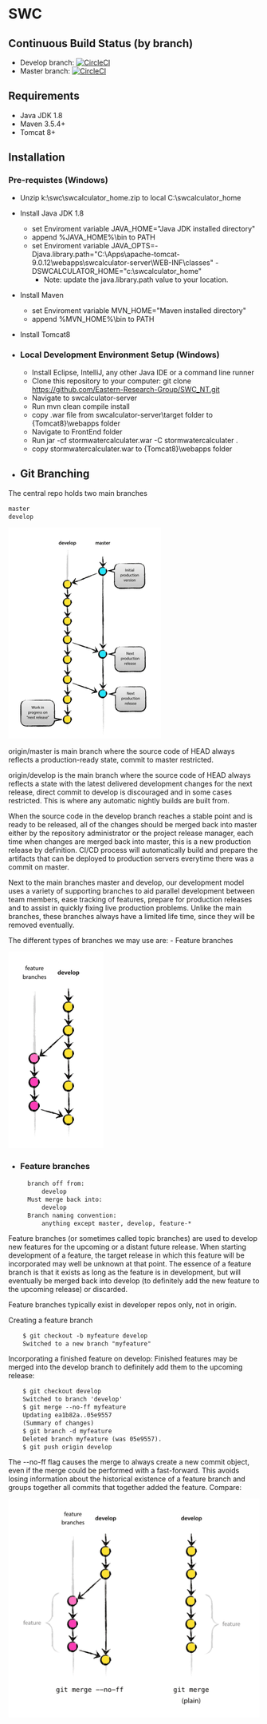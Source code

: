 # SWC


## Continuous Build Status (by branch)

* Develop branch: [![CircleCI](https://circleci.com/gh/Eastern-Research-Group/SWC/tree/develop.svg?style=svg&circle-token=5ca173edab2cffa9b665ec20cfeb7ae9b91e760f)](https://circleci.com/gh/Eastern-Research-Group/SWC/tree/develop)
* Master branch: [![CircleCI](https://circleci.com/gh/Eastern-Research-Group/SWC/tree/master.svg?style=svg&circle-token=5ca173edab2cffa9b665ec20cfeb7ae9b91e760f)](https://circleci.com/gh/Eastern-Research-Group/SWC/tree/master)

## Requirements

- Java JDK 1.8
- Maven 3.5.4+
- Tomcat 8+

## Installation

### Pre-requistes (Windows)

- Unzip k:\swc\swcalculator_home.zip to local C:\swcalculator_home

- Install Java JDK 1.8
	- set Enviroment variable JAVA_HOME="Java JDK installed directory"
	- append %JAVA_HOME%\bin to PATH
	- set Enviroment variable JAVA_OPTS=-Djava.library.path="C:\Apps\apache-tomcat-9.0.12\webapps\swcalculator-server\WEB-INF\classes" -DSWCALCULATOR_HOME="c:\swcalculator_home"
	  *  Note: update the java.library.path value to your location.

- Install Maven
	- set Enviroment variable MVN_HOME="Maven installed directory"
	- append %MVN_HOME%\bin to PATH

- Install Tomcat8

- ### Local Development Environment Setup (Windows)

	- Install Eclipse, IntelliJ, any other Java IDE or a command line runner
	- Clone this repository to your computer: git clone https://github.com/Eastern-Research-Group/SWC_NT.git
	- Navigate to  swcalculator-server
	- Run mvn clean compile install
	- copy .war file from swcalculator-server\target folder to {Tomcat8}\webapps folder
	- Navigate to FrontEnd folder
	- Run jar -cf stormwatercalculater.war -C stormwatercalculater .
	- copy stormwatercalculater.war to {Tomcat8}\webapps folder

- ## Git Branching
	 
The central repo holds two main branches

	master
	develop
		
![local](docs/git_branch.png)
		
origin/master is main branch where the source code of HEAD always reflects a production-ready state, commit to master restricted.
	
origin/develop is the main branch where the source code of HEAD always reflects a state with the latest delivered development changes for the next release, direct commit to develop is discouraged and in some cases restricted. This is where any automatic nightly builds are built from.

When the source code in the develop branch reaches a stable point and is ready to be released, all of the changes should be merged back into master either by the repository administrator or the project release manager, each time when changes are merged back into master, this is a new production release by definition. CI/CD process will automatically build and prepare the artifacts that can be deployed to production servers everytime there was a commit on master.
	
Next to the main branches master and develop, our development model uses a variety of supporting branches to aid parallel development between team members, ease tracking of features, prepare for production releases and to assist in quickly fixing live production problems. Unlike the main branches, these branches always have a limited life time, since they will be removed eventually.

The different types of branches we may use are:
	- Feature branches
	
![local](docs/git_feature_branch.png)

- ### Feature branches
	
		branch off from:
			develop
		Must merge back into:
			develop
		Branch naming convention:
			anything except master, develop, feature-*
	
Feature branches (or sometimes called topic branches) are used to develop new features for the upcoming or a distant future release. When starting development of a feature, the target release in which this feature will be incorporated may well be unknown at that point. The essence of a feature branch is that it exists as long as the feature is in development, but will eventually be merged back into develop (to definitely add the new feature to the upcoming release) or discarded.

Feature branches typically exist in developer repos only, not in origin.

Creating a feature branch
 
		$ git checkout -b myfeature develop
		Switched to a new branch "myfeature"
		
Incorporating a finished feature on develop: Finished features may be merged into the develop branch to definitely add them to the upcoming release:

		$ git checkout develop
		Switched to branch 'develop'
		$ git merge --no-ff myfeature
		Updating ea1b82a..05e9557
		(Summary of changes)
		$ git branch -d myfeature
		Deleted branch myfeature (was 05e9557).
		$ git push origin develop

The --no-ff flag causes the merge to always create a new commit object, even if the merge could be performed with a fast-forward. This avoids losing information about the historical existence of a feature branch and groups together all commits that together added the feature. Compare:

![local](docs/git_feature_merge_compare.png)	


	 

